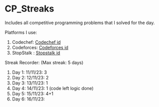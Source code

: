 # CP_Streaks
Includes all competitive programming problems that I solved for the day.

Platforms I use:
1. Codechef:   [Codechef id](https://www.codechef.com/users/procomder_101)
2. Codeforces: [Codeforces id](https://codeforces.com/profile/procoder_hp14)
3. StopStalk : [Stopstalk id](https://www.stopstalk.com/user/profile/harshaa_p)

Streak Recorder: (Max streak: 5 days)
1. Day 1: 11/11/23: 3 
2. Day 2: 12/11/23: 2 
3. Day 3: 13/11/23: 1
4. Day 4: 14/11/23: 1 (code left logic done)
5. Day 5: 15/11/23: 4+1
6. Day 6: 16/11/23: 
